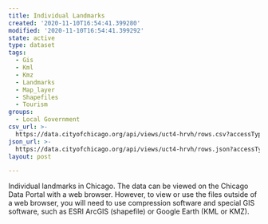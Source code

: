 ```yaml
---
title: Individual Landmarks
created: '2020-11-10T16:54:41.399280'
modified: '2020-11-10T16:54:41.399292'
state: active
type: dataset
tags:
  - Gis
  - Kml
  - Kmz
  - Landmarks
  - Map_layer
  - Shapefiles
  - Tourism
groups:
  - Local Government
csv_url: >-
  https://data.cityofchicago.org/api/views/uct4-hrvh/rows.csv?accessType=DOWNLOAD
json_url: >-
  https://data.cityofchicago.org/api/views/uct4-hrvh/rows.json?accessType=DOWNLOAD
layout: post

---
```

Individual landmarks in Chicago. The data can be viewed on the Chicago Data Portal with a web browser. However, to view or use the files outside of a web browser, you will need to use compression software and special GIS software, such as ESRI ArcGIS (shapefile) or Google Earth (KML or KMZ).
